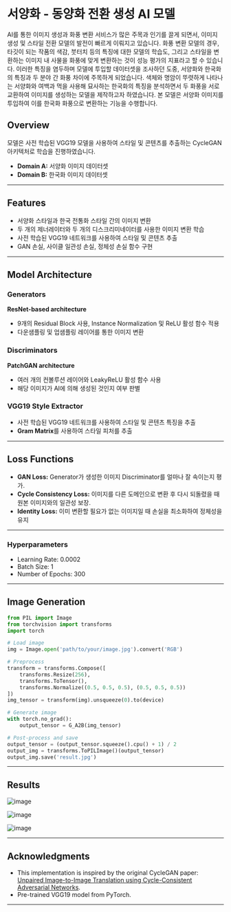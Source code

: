 # 서양화 - 동양화 전환 생성 AI 모델 
AI를 통한 이미지 생성과 화풍 변환 서비스가 많은 주목과 인기를 끌게 되면서, 이미지 생성 및 스타일 전환 모델의 발전이 빠르게 이뤄지고 있습니다. 화풍 변환 모델의 경우, 타깃이 되는 작품의 색감, 붓터치 등의 특징에 대한 모델의 학습도, 그리고 스타일을 변환하는 이미지 내 사물을 화풍에 맞게 변환하는 것이 성능 평가의 지표라고 할 수 있습니다. 이러한 특징을 염두하며 모델에 투입할 데이터셋을 조사하던 도중, 서양화와 한국화의 특징과 두 분야 간 화풍 차이에 주목하게 되었습니다. 색체와 명암이 뚜렷하게 나타나는 서양화와 여백과 먹을 사용해 묘사하는 한국화의 특징을 분석하면서 두 화풍을 서로 교환하여 이미지를 생성하는 모델을 제작하고자 하였습니다. 본 모델은 서양화 이미지를 투입하여 이를 한국화 화풍으로 변환하는 기능을 수행합니다. 


## Overview

모델은 사전 학습된 VGG19 모델을 사용하여 스타일 및 콘텐츠를 추출하는 CycleGAN 아키텍처로 학습을 진행하였습니다. 

- **Domain A:** 서양화 이미지 데이터셋 
- **Domain B:** 한국화 이미지 데이터셋


---

## Features
- 서양화 스타일과 한국 전통화 스타일 간의 이미지 변환
- 두 개의 제너레이터와 두 개의 디스크리미네이터를 사용한 이미지 변환 학습
- 사전 학습된 VGG19 네트워크를 사용하여 스타일 및 콘텐츠 추출
- GAN 손실, 사이클 일관성 손실, 정체성 손실 함수 구현

---

## Model Architecture

### Generators

**ResNet-based architecture**

- 9개의 Residual Block 사용, Instance Normalization 및 ReLU 활성 함수 적용
- 다운샘플링 및 업샘플링 레이어를 통한 이미지 변환

### Discriminators

**PatchGAN architecture**
- 여러 개의 컨볼루션 레이어와 LeakyReLU 활성 함수 사용
- 해당 이미지가 AI에 의해 생성된 것인지 여부 판별 

### VGG19 Style Extractor

- 사전 학습된 VGG19 네트워크를 사용하여 스타일 및 콘텐츠 특징을 추출
- **Gram Matrix**를 사용하여 스타일 피처를 추출

---

## Loss Functions

- **GAN Loss:** Generator가 생성한 이미지 Discriminator를 얼마나 잘 속이는지 평가.
- **Cycle Consistency Loss:** 이미지를 다른 도메인으로 변환 후 다시 되돌렸을 때 원본 이미지와의 일관성 보장. 
- **Identity Loss:** 이미 변환할 필요가 없는 이미지일 때 손실을 최소화하여 정체성을 유지

---

### Hyperparameters

- Learning Rate: 0.0002
- Batch Size: 1
- Number of Epochs: 300

---

## Image Generation

```python
from PIL import Image
from torchvision import transforms
import torch

# Load image
img = Image.open('path/to/your/image.jpg').convert('RGB')

# Preprocess
transform = transforms.Compose([
    transforms.Resize(256),
    transforms.ToTensor(),
    transforms.Normalize((0.5, 0.5, 0.5), (0.5, 0.5, 0.5))
])
img_tensor = transform(img).unsqueeze(0).to(device)

# Generate image
with torch.no_grad():
    output_tensor = G_A2B(img_tensor)

# Post-process and save
output_tensor = (output_tensor.squeeze().cpu() + 1) / 2
output_img = transforms.ToPILImage()(output_tensor)
output_img.save('result.jpg')
```

---

## Results

![image](https://github.com/user-attachments/assets/3b6e4c91-a6bc-4e5e-bb21-de90a7a1c427)

![image](https://github.com/user-attachments/assets/19207a2d-4a26-4aa1-bace-8db35e3425c2)

![image](https://github.com/user-attachments/assets/c51f2191-4d39-4f6b-8a22-c7915217e020)



---


## Acknowledgments

- This implementation is inspired by the original CycleGAN paper: [Unpaired Image-to-Image Translation using Cycle-Consistent Adversarial Networks](https://arxiv.org/abs/1703.10593).
- Pre-trained VGG19 model from PyTorch.

---

